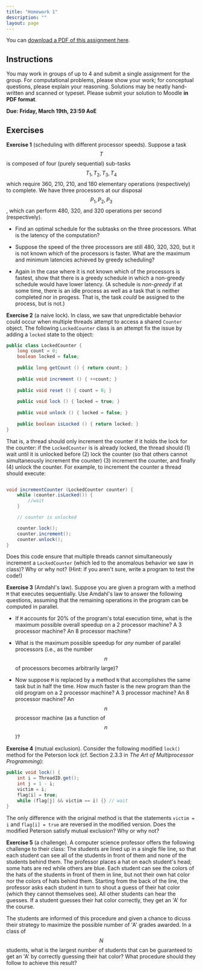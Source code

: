 ```yaml
---
title: "Homework 1"
description: ""
layout: page
---
```


You can [download a PDF of this assignment here](/assets/pdf/2021s-cosc-273/homework-02.pdf).

## Instructions

You may work in groups of up to 4 and submit a single assignment for the group. For computational problems, please show your work; for conceptual questions, please explain your reasoning. Solutions may be neatly hand-written and scanned or typeset. Please submit your solution to Moodle **in PDF format**. 

**Due: Friday, March 19th, 23:59 AoE**

## Exercises

**Exercise 1** (scheduling with different processor speeds). Suppose a task $$T $$ is composed of four (purely sequential) sub-tasks $$T_1, T_2, T_3, T_4$$ which require 360, 210, 210, and 180 elementary operations (respectively) to complete. We have three processors at our disposal $$P_1, P_2, P_3$$, which can perform 480, 320, and 320 operations per second (respectively).

- Find an optimal schedule for the subtasks on the three processors. What is the latency of the computation?

- Suppose the speed of the three processors are still 480, 320, 320, but it is not known *which* of the processors is faster. What are the maximum and minimum latencies achieved by greedy scheduling?

- Again in the case where it is not known which of the processors is fastest, show that there is a greedy schedule in which a non-greedy schedule would have lower latency. (A schedule is *non-greedy* if at some time, there is an idle process as well as a task that is neither completed nor in progess. That is, the task *could* be assigned to the process, but is not.)

**Exercise 2** (a naive lock). In class, we saw that unpredictable behavior could occur when multiple threads attempt to access a shared `Counter` object. The following `LockedCounter` class is an attempt fix the issue by adding a `locked` state to the object:

```java
public class LockedCounter {
    long count = 0;
    boolean locked = false;
    
    public long getCount () { return count; }
    
    public void increment () { ++count; }
    
    public void reset () { count = 0; }
    
    public void lock () { locked = true; }
    
    public void unlock () { locked = false; }
    
    public boolean isLocked () { return locked; }
}
```

That is, a thread should only increment the counter if it holds the lock for the counter: if the `LockedCounter` is is already locked, the thread should (1) wait until it is unlocked before (2) lock the counter (so that others cannot simultaneously increment the counter) (3) increment the counter, and finally (4) unlock the counter. For example, to increment the counter a thread should execute:

```java

void incrementCounter (LockedCounter counter) {
    while (counter.isLocked()) {
        //wait
    }

    // counter is unlocked

    counter.lock();
    counter.increment();
    counter.unlock();
}
```

Does this code ensure that multiple threads cannot simultaneously increment a `LockedCounter` (which led to the anomalous behavior we saw in class)? Why or why not? (Hint: if you aren't sure, write a program to test the code!)

**Exercise 3** (Amdahl's law). Suppose you are given a program with a method `M` that executes sequentially. Use Amdahl's law to answer the following questions, assuming that the remaining operations in the program can be computed in parallel.

- If `M` accounts for 20% of the program's total execution time, what is the maximum possible overall speedup on a 2 processor machine? A 3 processor machine? An 8 processor machine? 

- What is the maximum possible speedup for *any* number of parallel processors (i.e., as the number $$n $$ of processors becomes arbitrarily large)?

- Now suppose `M` is replaced by a method `N` that accomplishes the same task but in half the time. How much faster is the new program than the old program on a 2 processor machine? A 3 processor machine? An 8 processor machine? An $$n $$ processor machine (as a function of $$n $$)?

**Exercise 4** (mutual exclusion). Consider the following modified `lock()` method for the Peterson lock (cf. Section 2.3.3 in *The Art of Multiprocessor Programming*):

```java
public void lock() {
    int i = ThreadID.get();
    int j = 1 - i;
    victim = i;
    flag[i] = true;
    while (flag[j] && victim == i) {} // wait
}
```

The only difference with the original method is that the statements `victim = i` and `flag[i] = true` are reversed in the modified version. Does the modified Peterson satisfy mutual exclusion? Why or why not?

**Exercise 5** (a challenge). A computer science professor offers the following challenge to their class: The students are lined up in a single file line, so that each student can see all of the students in front of them and none of the students behind them. The professor places a hat on each student's head; some hats are red while others are blue. Each student can see the colors of the hats of the students in front of them in line, but not their own hat color nor the colors of hats behind them. Starting from the back of the line, the professor asks each student in turn to shout a guess of their hat color (which they cannot themselves see). All other students can hear the guesses. If a student guesses their hat color correctly, they get an 'A' for the course. 

The students are informed of this procedure and given a chance to dicuss their strategy to maximize the possible number of 'A' grades awarded. In a class of $$N $$ students, what is the largest number of students that can be guaranteed to get an 'A' by correctly guessing their hat color? What procedure should they follow to achieve this result?
